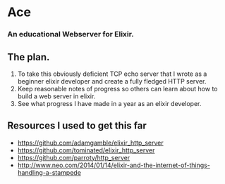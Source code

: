 # Ace
### An educational Webserver for Elixir.

## The plan.

1. To take this obviously deficient TCP echo server that I wrote as a beginner elixir developer and create a fully fledged HTTP server.
2. Keep reasonable notes of progress so others can learn about how to build a web server in elixir.
3. See what progress I have made in a year as an elixir developer.

## Resources I used to get this far

- https://github.com/adamgamble/elixir_http_server
- https://github.com/tominated/elixir_http_server
- https://github.com/parroty/http_server
- http://www.neo.com/2014/01/14/elixir-and-the-internet-of-things-handling-a-stampede
